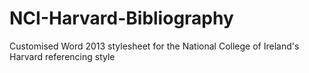 NCI-Harvard-Bibliography
========================

Customised Word 2013 stylesheet for the National College of Ireland's Harvard referencing style 
